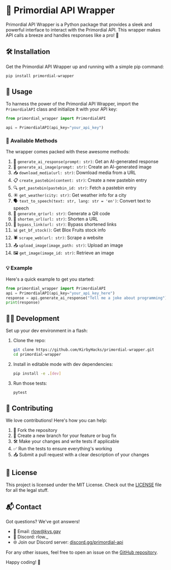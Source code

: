 # 🌌 Primordial API Wrapper

Primordial API Wrapper is a Python package that provides a sleek and powerful interface to interact with the Primordial API. This wrapper makes API calls a breeze and handles responses like a pro! 🚀

## 🛠️ Installation

Get the Primordial API Wrapper up and running with a simple pip command:

```bash
pip install primordial-wrapper
```

## 🚀 Usage

To harness the power of the Primordial API Wrapper, import the `PrimordialAPI` class and initialize it with your API key:

```python
from primordial_wrapper import PrimordialAPI

api = PrimordialAPI(api_key="your_api_key")
```

### 🧰 Available Methods

The wrapper comes packed with these awesome methods:

1. 🤖 `generate_ai_response(prompt: str)`: Get an AI-generated response
2. 🎨 `generate_ai_image(prompt: str)`: Create an AI-generated image
3. 📥 `download_media(url: str)`: Download media from a URL
4. 📋 `create_pastebin(content: str)`: Create a new pastebin entry
5. 🔍 `get_pastebin(pastebin_id: str)`: Fetch a pastebin entry
6. ☀️ `get_weather(city: str)`: Get weather info for a city
7. 🗣️ `text_to_speech(text: str, lang: str = 'en')`: Convert text to speech
8. 📱 `generate_qr(url: str)`: Generate a QR code
9. 🔗 `shorten_url(url: str)`: Shorten a URL
10. 🚧 `bypass_link(url: str)`: Bypass shortened links
11. 📊 `get_bf_stock()`: Get Blox Fruits stock info
12. 🕷️ `scrape_web(url: str)`: Scrape a website
13. 📤 `upload_image(image_path: str)`: Upload an image
14. 🖼️ `get_image(image_id: str)`: Retrieve an image

### 💡 Example

Here's a quick example to get you started:

```python
from primordial_wrapper import PrimordialAPI
api = PrimordialAPI(api_key="your_api_key_here")
response = api.generate_ai_response("Tell me a joke about programming")
print(response)
```

## 👨‍💻 Development

Set up your dev environment in a flash:

1. Clone the repo:
   ```bash
   git clone https://github.com/KirbyHacks/primordial-wrapper.git
   cd primordial-wrapper
   ```

2. Install in editable mode with dev dependencies:
   ```bash
   pip install -e .[dev]
   ```

3. Run those tests:
   ```bash
   pytest
   ```

## 🤝 Contributing

We love contributions! Here's how you can help:

1. 🍴 Fork the repository
2. 🌿 Create a new branch for your feature or bug fix
3. 🛠️ Make your changes and write tests if applicable
4. ✅ Run the tests to ensure everything's working
5. 📤 Submit a pull request with a clear description of your changes

## 📜 License

This project is licensed under the MIT License. Check out the [LICENSE](LICENSE) file for all the legal stuff.

## 📬 Contact

Got questions? We've got answers!

- 📧 Email: rlow@kys.gay
- 💬 Discord: rlow._
- 🌐 Join our Discord server: [discord.gg/primordial-api](https://discord.gg/primordial-api)

For any other issues, feel free to open an issue on the [GitHub repository](https://github.com/KirbyHacks/primordial-wrapper).

Happy coding! 🎉
